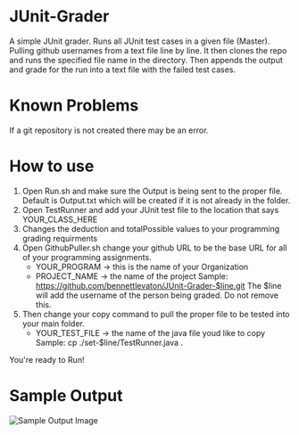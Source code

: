 # JUnit-Grader
  A simple JUnit grader. Runs all JUnit test cases in a given file (Master). Pulling github usernames from a text file line by line. It then clones the repo and runs the specified file name in the directory. Then appends the output and grade for the run into a text file with the failed test cases.
 
# Known Problems
  If a git repository is not created there may be an error.
  
# How to use
  1) Open Run.sh and make sure the Output is being sent to the proper file. Default is Output.txt which will be created if it is not already in the folder.
  2) Open TestRunner and add your JUnit test file to the location that says YOUR_CLASS_HERE
  3) Changes the deduction and totalPossible values to your programming grading requirments
  4) Open GithubPuller.sh change your github URL to be the base URL for all of your programming assignments.
        * YOUR_PROGRAM -> this is the name of your Organization
        * PROJECT_NAME -> the name of the project 
        Sample:
                https://github.com/bennettlevaton/JUnit-Grader-$line.git
        The $line will add the username of the person being graded. Do not remove this.
  5) Then change your copy command to pull the proper file to be tested into your main folder.
        * YOUR_TEST_FILE -> the name of the java file youd like to copy
        Sample:
                cp ./set-$line/TestRunner.java .
                
You're ready to Run!
  
# Sample Output
![Sample Output Image](https://i.imgur.com/pLvicaz.png)
